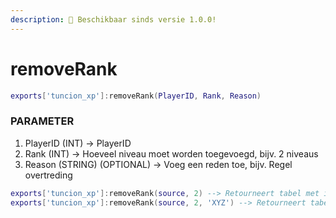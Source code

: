 ```yaml
---
description: 🔧 Beschikbaar sinds versie 1.0.0!
---
```


# removeRank

```lua title="Export Syntax"
exports['tuncion_xp']:removeRank(PlayerID, Rank, Reason)
```

### PARAMETER

1. PlayerID <span className="color-blue">(INT)</span> <span className="color-orange">-> PlayerID</span>
2. Rank <span className="color-blue">(INT)</span> <span className="color-orange">-> Hoeveel niveau moet worden toegevoegd, bijv. 2 niveaus</span>
3. Reason <span className="color-blue">(STRING) (OPTIONAL)</span> <span className="color-orange">-> Voeg een reden toe, bijv. Regel overtreding</span>

```lua
exports['tuncion_xp']:removeRank(source, 2) --> Retourneert tabel met informatie
exports['tuncion_xp']:removeRank(source, 2, 'XYZ') --> Retourneert tabel met informatie
```